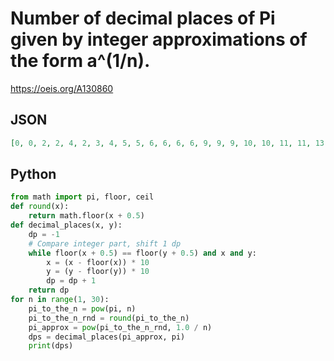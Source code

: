 # Number of decimal places of Pi given by integer approximations of the form a^\(1/n\)\.
https://oeis.org/A130860
## JSON
```JSON
[0, 0, 2, 2, 4, 2, 3, 4, 5, 5, 6, 6, 6, 6, 9, 9, 9, 10, 10, 11, 11, 13, 12, 13, 13, 14, 14, 14]
```
## Python
```Python
from math import pi, floor, ceil
def round(x):
    return math.floor(x + 0.5)
def decimal_places(x, y):
    dp = -1
    # Compare integer part, shift 1 dp
    while floor(x + 0.5) == floor(y + 0.5) and x and y:
        x = (x - floor(x)) * 10
        y = (y - floor(y)) * 10
        dp = dp + 1
    return dp
for n in range(1, 30):
    pi_to_the_n = pow(pi, n)
    pi_to_the_n_rnd = round(pi_to_the_n)
    pi_approx = pow(pi_to_the_n_rnd, 1.0 / n)
    dps = decimal_places(pi_approx, pi)
    print(dps)
```
